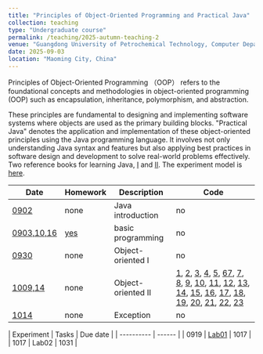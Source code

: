 ```yaml
---
title: "Principles of Object-Oriented Programming and Practical Java"
collection: teaching
type: "Undergraduate course"
permalink: /teaching/2025-autumn-teaching-2
venue: "Guangdong University of Petrochemical Technology, Computer Department"
date: 2025-09-03
location: "Maoming City, China"
---
```


Principles of Object-Oriented Programming （OOP） refers to the foundational concepts and methodologies in object-oriented programming (OOP) such as encapsulation, inheritance, polymorphism, and abstraction. 

These principles are fundamental to designing and implementing software systems where objects are used as the primary building blocks.
"Practical Java" denotes the application and implementation of these object-oriented principles using the Java programming language. It involves not only understanding Java syntax and features but also applying best practices in software design and development to solve real-world problems effectively. Two reference books for learning Java, [I](https://github.com/0voice/expert_readed_books/blob/master/%E8%BD%AF%E4%BB%B6%E6%8A%80%E6%9C%AF/Java%E6%A0%B8%E5%BF%83%E6%8A%80%E6%9C%AF(%E5%8D%B71)%EF%BC%9A%E5%9F%BA%E7%A1%80%E7%9F%A5%E8%AF%86(%E5%8E%9F%E4%B9%A6%E7%AC%AC8%E7%89%88).pdf) and [II](https://github.com/0voice/expert_readed_books/blob/master/%E8%BD%AF%E4%BB%B6%E6%8A%80%E6%9C%AF/Java%E6%A0%B8%E5%BF%83%E6%8A%80%E6%9C%AF%E5%8D%B7%202%20%E9%AB%98%E7%BA%A7%E7%89%B9%E6%80%A7%20%E5%8E%9F%E4%B9%A6%E7%AC%AC8%E7%89%88.pdf). The experiment model is [here](/files/2025_2_PJ/0919_PJ_Experiment_model.docx).

| Date     | Homework   | Description | Code  |
| -------- | ---------- | ----------- | ----  |
| [0902](/files/2025_2_PJ/0902_PJ_ch1.pptx)      |  none      | Java introduction | no |
| [0903,10,16](/files/2025_2_PJ/0903_10_PJ_ch2.pptx) | [yes](/files/2025_2_PJ/0910_PJ_hw01.pdf)   | basic programming | no |
| [0930](/files/2025_2_PJ/0930_PJ_ch3.pptx)  | none       | Object-oriented I |  no |
| [1009,14](/files/2025_2_PJ/1009_PJ_ch4.pptx) | none | Object-oriented II | [1](/files/2025_2_PJ/code/Example01.java), [2](/files/2025_2_PJ/code/Example02.java), [3](/files/2025_2_PJ/code/Example03.java), [4](/files/2025_2_PJ/code/Example04.java), [5](/files/2025_2_PJ/code/Example05.java), [6](/files/2025_2_PJ/code/Example06.java)[7](/files/2025_2_PJ/code/Example06.java), [7](/files/2025_2_PJ/code/Example07.java), [8](/files/2025_2_PJ/code/Example08.java), [9](/files/2025_2_PJ/code/Example09.java), [10](/files/2025_2_PJ/code/Example10.java), [11](/files/2025_2_PJ/code/Example11.java), [12](/files/2025_2_PJ/code/Example12.java), [13](/files/2025_2_PJ/code/Example13.java), [14](/files/2025_2_PJ/code/Example14.java), [15](/files/2025_2_PJ/code/Example15.java), [16](/files/2025_2_PJ/code/Example16.java), [17](/files/2025_2_PJ/code/Example17.java), [18](/files/2025_2_PJ/code/Example18.java), [19](/files/2025_2_PJ/code/Example19.java), [20](/files/2025_2_PJ/code/Example20.java), [21](/files/2025_2_PJ/code/Example21.java), [22](/files/2025_2_PJ/code/Example22.java), [23](/files/2025_2_PJ/code/Example23.java) |
| [1014](/files/2025_2_PJ/1014_PJ_ch5.pptx) | none | Exception | no | [1](/files/2025_2_PJ/code_ch5/Example01.java), [2](/files/2025_2_PJ/code_ch5/Example02.java), [3](/files/2025_2_PJ/code_ch5/Example03.java), [4](/files/2025_2_PJ/code_ch5/Example04.java), [5](/files/2025_2_PJ/code_ch5/Example05.java), [6](/files/2025_2_PJ/code_ch5/Example06.java),[7](/files/2025_2_PJ/code_ch5/Example06.java), [7](/files/2025_2_PJ/code_ch5/Example07.java), [8](/files/2025_2_PJ/code_ch5/Example08.java), [9](/files/2025_2_PJ/code_ch5/Example09.java) |


| Experiment | Tasks  | Due date |
| ---------- | ------ |
| 0919 | [Lab01](/files/2025_2_PJ/0919_PJ_experiment1.pdf) | 1017 |
| 1017 | Lab02 | 1031 |